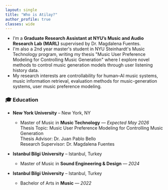```yaml
---
layout: single
title: "Who is Atilay?"
author_profile: true
classes: wide
---
```


- I’m a **Graduate Research Assistant at NYU’s Music and Audio Research Lab (MARL)** supervised by Dr. Magdalena Fuentes.
- I'm also a 2nd year master's student in NYU Steinhardt's Music Technology program, writing my thesis "Music User Preference Modeling for Controlling Music Generation" where I explore novel methods to control music generation models through user listening history data.
- My research interests are controllability for human–AI music systems, music information retrieval, evaluation methods for music-generation systems, user music preference modeling.


### 🎓 Education

- **New York University** – New York, NY  
    - Master of Music in **Music Technology** — *Expected May 2026*  
    Thesis Topic: Music User Preference Modeling for Controlling Music Generation  
    Thesis Advisor: Dr. Juan Pablo Bello  
    Research Supervisor: Dr. Magdalena Fuentes  

- **Istanbul Bilgi University** – Istanbul, Turkey  
    - Master of Music in **Sound Engineering & Design** — *2024*  

- **Istanbul Bilgi University** – Istanbul, Turkey  
    - Bachelor of Arts in **Music** — *2022*  
    